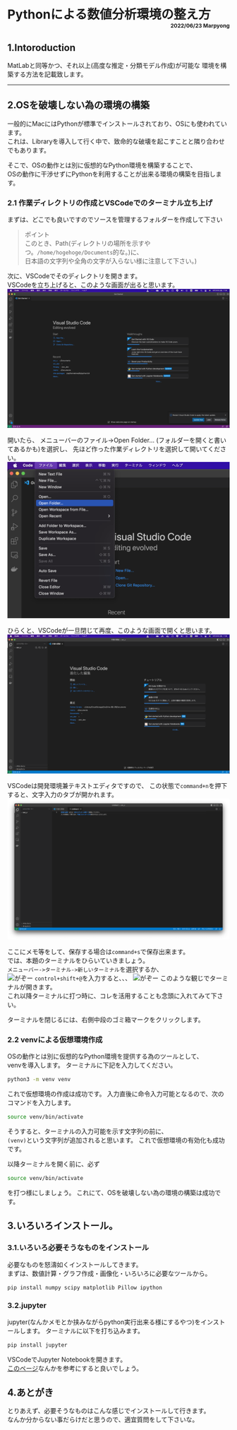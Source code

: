 # Pythonによる数値分析環境の整え方 <div style="font-size:9pt;text-align:right;">2022/06/23 Marpyong</div>

## 1.Intoroduction
MatLabと同等かつ、それ以上(高度な推定・分類モデル作成)が可能な
環境を構築する方法を記載致します。

---
## 2.OSを破壊しない為の環境の構築
一般的にMacにはPythonが標準でインストールされており、OSにも使われています。  
これは、Libraryを導入して行く中で、致命的な破壊を起こすことと隣り合わせでもあります。  

そこで、OSの動作とは別に仮想的なPython環境を構築することで、  
OSの動作に干渉せずにPythonを利用することが出来る環境の構築を目指します。

### 2.1 作業ディレクトリの作成とVSCodeでのターミナル立ち上げ
まずは、どこでも良いですのでソースを管理するフォルダーを作成して下さい  

> ポイント  
> このとき、Path(ディレクトリの場所を示すやつ。```/home/hogehoge/Documents```的な。)に、  
> 日本語の文字列や全角の文字が入らない様に注意して下さい。)  

次に、VSCodeでそのディレクトリを開きます。  
VSCodeを立ち上げると、このような画面が出ると思います。
![画像](./fig/vscode_start.png)

開いたら、
メニューバーのファイル->Open Folder...  (フォルダーを開くと書いてあるかも)を選択し、
先ほど作った作業ディレクトリを選択して開いてください。  
![画像](./fig/folder_opne.png)

ひらくと、VSCodeが一旦閉じて再度、このような画面で開くと思います。
![がぞー](./fig/opendir.png)

VSCodeは開発環境兼テキストエディタですので、
この状態で```command+n```を押下すると、文字入力のタブが開かれます。
![がぞー](./fig/untitled.png)

ここにメモ等をして、保存する場合は```command+s```で保存出来ます。  
では、本題のターミナルをひらいていきましょう。  
```メニューバー->ターミナル->新しいターミナル```を選択するか、  
![がぞー](./fig/select_terminal.png)
```control+shift+@```を入力すると、、、
![がぞー](./fig/open_terminal.png)
このような観じでターミナルが開きます。  
これ以降ターミナルに打つ時に、コレを活用することも念頭に入れてみて下さい。

ターミナルを閉じるには、右側中段のゴミ箱マークをクリックします。

### 2.2 venvによる仮想環境作成
OSの動作とは別に仮想的なPython環境を提供する為のツールとして、  
venvを導入します。
ターミナルに下記を入力してください。

```sh
python3 -m venv venv
```

これで仮想環境の作成は成功です。
入力直後に命令入力可能となるので、次のコマンドを入力します。
```sh
source venv/bin/activate
```

そうすると、ターミナルの入力可能を示す文字列の前に、  
```(venv)```という文字列が追加されると思います。
これで仮想環境の有効化も成功です。

以降ターミナルを開く前に、必ず
```sh
source venv/bin/activate
```
を打つ様にしましょう。
これにて、OSを破壊しない為の環境の構築は成功です。

## 3.いろいろインストール。
### 3.1.いろいろ必要そうなものをインストール
必要なものを怒濤如くインストールしてきます。  
まずは、数値計算・グラフ作成・画像化・いろいろに必要なツールから。
```sh
pip install numpy scipy matplotlib Pillow ipython
```

### 3.2.jupyter
jupyter(なんかメモとか挟みながらpython実行出来る様にするやつ)をインストールします。
ターミナルに以下を打ち込みます。
```sh
pip install jupyter
```

VSCodeでJupyter Notebookを開きます。  
[このページ](https://dev.classmethod.jp/articles/visual-studio-code-jupyter-notebook/)なんかを参考にすると良いでしょう。


## 4.あとがき
とりあえず、必要そうなものはこんな感じでインストールして行きます。  
なんか分からない事だらけだと思うので、適宜質問をして下さいな。